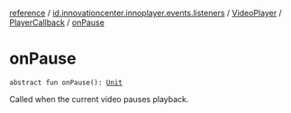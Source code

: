 [reference](../../../index.md) / [id.innovationcenter.innoplayer.events.listeners](../../index.md) / [VideoPlayer](../index.md) / [PlayerCallback](index.md) / [onPause](./on-pause.md)

# onPause

`abstract fun onPause(): `[`Unit`](https://kotlinlang.org/api/latest/jvm/stdlib/kotlin/-unit/index.html)

Called when the current video pauses playback.

